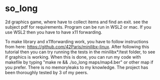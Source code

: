 # so_long
2d graphics game, where have to collect items and find an exit.
see the subject pdf for  requirements.
Program can be run in WSL2 or mac. If you use WSL2 then you have to have x11 forwarding.


To make library and x11forwarding work, you have to follow instructions from here: https://github.com/42Paris/minilibx-linux.
After following this tutorial then you can try running the tests in the minilibx*/test folder, to see if graphics is working.
When this is done, you can run my code with makefile by typing "make re && ./so_long maps/map4.ber" or other map if you prefer.
There is no memoryleaks to my knowledge. The project has been thoroughly tested by 3 of my peers.
